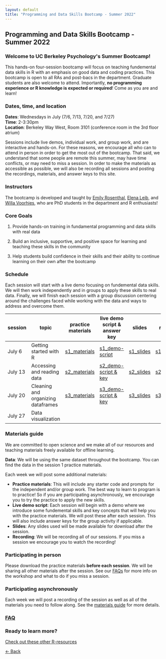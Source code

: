 ```yaml
---
layout: default
title: "Programming and Data Skills Bootcamp - Summer 2022"
---
```


## Programming and Data Skills Bootcamp - Summer 2022
### Welcome to UC Berkeley Psychology's Summer Bootcamp! 
This hands-on four-session bootcamp will focus on teaching fundemental data skills in R with an emphasis on good data and coding practices. This bootcamp is open to all RAs and post-bacs in the department. Graduate students are also welcome to attend. Importantly, **no programming experience or R knowledge is expected or required**! Come as you are and learn!  
  
### Dates, time, and location
**Dates**: Wednesdays in July (7/6, 7/13, 7/20, and 7/27)   
**Time**: 2-3:30pm  
**Location**: Berkeley Way West, Room 3101 (conference room in the 3rd floor atrium)  
  
Sessions include live demos, individual work, and group work, and are interactive and hands-on. For these reasons, we encourage all who can to attend in person in order to get the most out of the bootcamp. That said, we understand that some people are remote this summer, may have time conflicts, or may need to miss a session. In order to make the materials as accessible as possible, we will also be recording all sessions and posting the recordings, materials, and answer keys to this site.   

### Instructors
The bootcamp is developed and taught by [Emily Rosenthal](https://hinshawsubdomain.dreamhosters.com/?page_id=26), [Elena Leib](https://bungelab.berkeley.edu/graduate-students/), and [Willa Voorhies](https://cnl.berkeley.edu/people/willa-voorhies/), who are PhD students in the department and R enthusiasts!

### Core Goals
1) Provide hands-on training in fundamental programming and data skills with real data  
  
2) Build an inclusive, supportive, and positive space for learning and teaching these skills in the community  
  
3) Help students build confidence in their skills and their ability to continue learning on their own after the bootcamp

### Schedule

Each session will start with a live demo focusing on fundemental data skills. We will then work independently and in groups to apply these skills to real data. Finally, we will finish each session with a group discussion centering around the challenges faced while working with the data and ways to address and overcome them. 


| session | topic | practice materials |live demo script & answer key |slides | recording | 
| ------|-------|------- |  ------|-------|-------|
| July 6  |Getting started with R|[s1_materials](../summer_bootcamp/session_1.zip)|[s1_demo-script](session1/s1_my_first_script_2022.R)|[s1_slides](session1/s1_slides.pdf)|[s1_recording](https://berkeley.box.com/s/0f7xfiystn3f9l7q8jwik5e06ouogxzd)|
| July 13 |Accessing and reading data|[s2_materials](session_2.zip)|[s2_demo-script & key](session2/Session2_key.r)|[s2_slides](session2/summer-bootcamp_slides_session2_2022.pdf)|[s2_recording](https://berkeley.box.com/s/m4lvf2odujhwn67uvoibkd4hc0agik1m)|
| July 20 |Cleaning and organizing dataframes|[s3_materials](session_3.zip)|[s3_demo-script & key](session3/Sesion3_key_2022.R)|[s3_slides](session3/summer-bootcamp_session3_2022.pdf)|[s3_recording](https://berkeley.box.com/s/ywt9cl9wgmuvh0x12dbyxo35he5tyyqc)|
| July 27 |Data visualization|||||


### Materials guide
We are committed to open science and we make all of our resources and teaching materials freely available for offline learning.

**Data**: We will be using the same dataset throughout the bootcamp. You can find the data in the session 1 practice materials.   

Each week we will post some additional materials: 

* **Practice materials**: This will include any starter code and prompts for the independent and/or group work. The best way to learn to program is to practice! So if you are participating asynchronously, we encourage you to try the practice to apply the new skills. 
* **Live demo script**: Each session will begin with a demo where we introduce some fundemental skills and key concepts that will help you with the practice materials. We will post these after each session. This will also include answer keys for the group activity if applicable. 
* **Slides**: Any slides used will be made available for download after the session. 
* **Recording**: We will be recording all of our sessions. If you miss a session we encourage you to watch the recording! 

### Participating in person
Please download the practice materials **before each session**. We will be sharing all other materials after the session.
See our [FAQs](https://ucb-psychology-quack.github.io/site/summer_bootcamp2022/FAQs) for more info on the workshop and what to do if you miss a session. 

### Participating asynchronously 
Each week we will post a recording of the session as well as all of the materials you need to follow along. See the [materials guide](https://github.com/UCB-Psychology-QuACK/site/blob/main/summer_bootcamp2022/bootcamp2022.md#materials-guide) for more details. 

### [FAQ](https://ucb-psychology-quack.github.io/site/summer_bootcamp2022/FAQs)

### Ready to learn more?
[Check out these other R-resources](https://ucb-psychology-quack.github.io/site/resources/r-resources)

[<- Back](https://ucb-psychology-quack.github.io/site)
